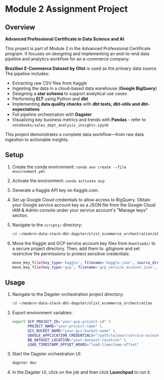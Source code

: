 # Module 2 Assignment Project

## Overview  
**Advanced Professional Certificate in Data Science and AI**

This project is part of Module 2 in the Advanced Professional Certificate program. It focuses on designing and implementing an end-to-end data pipeline and analytics workflow for an e-commerce company.

**Brazilian E-Commerce Dataset by Olist** is used as the primary data source. The pipeline includes:

- Extracting raw CSV files from Kaggle  
- Ingesting the data in a cloud-based data warehouse (**Google BigQuery**)  
- Designing a **star schema** to support analytical use cases  
- Performing **ELT** using Python and **dbt**  
- Implementing **data quality checks** with **dbt tests, dbt-utils and dbt-expectations**
- Full pipeline orchestration with **Dagster**
- Visualizing key business metrics and trends with **Pandas** - refer to `notebooks/sales_dept_analysis_insights.ipynb`

This project demonstrates a complete data workflow—from raw data ingestion to actionable insights.


## Setup
1.  Create the conda environment: `conda env create --file environment.yml`

2.  Activate the environment: `conda activate ecp`

3.  Generate a Kaggle API key on Kaggle.com.

4.  Set up Google Cloud credentials to allow access to BigQuery. Obtain your Google service account key as a JSON file from the Google Cloud IAM & Admin console under your service account's "Manage keys" section.

5.  Navigate to the `scripts/` directory:
    ```bash
    cd ~/modern-data-stack-dbt-dagster/olist_ecommerce_orchestration/olist_ecommerce_orchestration/scripts
    ```

6.  Move the Kaggle and GCP service account key files from `Downloads/` to a secure project directory. Then, add them to .gitignore and set restrictive file permissions to protect sensitive credentials:
    ```bash
    move_key_file(key_type='kaggle', filename='kaggle.json', source_dir=None)
    move_key_file(key_type='gcp', filename='gcp_service_account.json', source_dir=None)
    ```


## Usage
1.  Navigate to the Dagster orchestration project directory:
    ```bash
    cd ~/modern-data-stack-dbt-dagster/olist_ecommerce_orchestration
    ```

2.  Export environment variables:
    ```bash
    export GCP_PROJECT_ID="your-gcp-project-id" \
           PROJECT_NAME="your-project-name" \
           GCS_BUCKET_NAME="your-gcs-bucket-name" \
           GOOGLE_APPLICATION_CREDENTIALS="/path/to/your/service-account-key.json" \
           BQ_DATASET_LOCATION="your-dataset-location" \
           LOAD_TIMESTAMP_OFFSET_HOURS="load-timestamp-offset"
    ```

3.  Start the Dagster orchestration UI:
    ```bash
    dagster dev
    ```

4.  In the Dagster UI, click on the job and then click **Launchpad** to run it.

